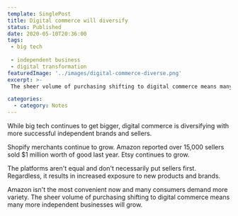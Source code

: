 ---
template: SinglePost
title: Digital commerce will diversify
status: Published
date: 2020-05-10T20:36:00
tags:
 - big tech 
 - independent business
 - digital transformation
featuredImage: '../images/digital-commerce-diverse.png'
excerpt: >-
 The sheer volume of purchasing shifting to digital commerce means many more independent businesses will grow. While big tech continues to get bigger, digital commerce is diversifying with more successful independent brands and sellers.

categories:
  - category: Notes
---While big tech continues to get bigger, digital commerce is diversifying with more successful independent brands and sellers.

Shopify merchants continue to grow. Amazon reported over 15,000 sellers sold $1 million worth of good last year.  Etsy continues to grow.

The platforms aren't equal and don't necessarily put sellers first. Regardless, it results in increased exposure to new products and brands.

Amazon isn't the most convenient now and many consumers demand more variety. The sheer volume of purchasing shifting to digital commerce means many more independent businesses will grow.

